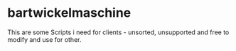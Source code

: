 
bartwickelmaschine
==================

This are some Scripts i need for clients - unsorted, unsupported and free to modify and use for other.
